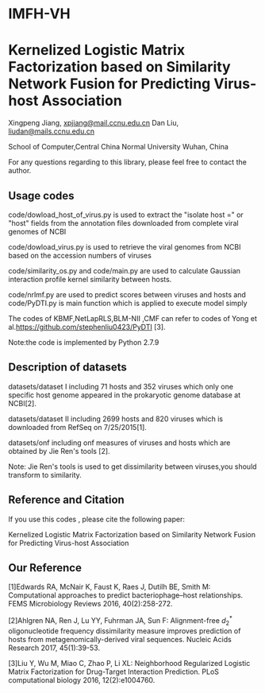# IMFH-VH

Kernelized Logistic Matrix Factorization based on Similarity Network Fusion for Predicting Virus-host Association
===========
Xingpeng Jiang, xpjiang@mail.ccnu.edu.cn 
Dan Liu, liudan@mails.ccnu.edu.cn

School of Computer,Central China Normal University Wuhan, China

For any questions regarding to this library, please feel free to contact the author.

Usage codes
---------------

code/dowload_host_of_virus.py  is used to extract the "isolate host =" or "host" fields from the annotation files downloaded from complete viral genomes of  NCBI

code/dowload_virus.py is used to retrieve the viral genomes from NCBI based on the accession numbers of viruses

code/similarity_os.py and code/main.py are used to calculate Gaussian interaction profile kernel similarity between hosts.

code/nrlmf.py  are used to predict scores between viruses and hosts and code/PyDTI.py is main function which is applied to execute model simply

The codes of KBMF,NetLapRLS,BLM-NII ,CMF can refer to codes of Yong et al.https://github.com/stephenliu0423/PyDTI [3].

Note:the code is implemented by Python 2.7.9

 Description of datasets
---------------
datasets/dataset I including 71 hosts and 352 viruses which only one specific host genome appeared in the prokaryotic genome database at NCBI[2].

datasets/dataset II including 2699 hosts and 820 viruses which is downloaded from RefSeq on 7/25/2015[1].

datasets/onf including onf measures of viruses and hosts which are obtained by Jie Ren's tools [2].

Note: Jie Ren's tools is used to get dissimilarity between viruses,you should transform to similarity.

Reference and Citation
------------
If you use this codes , please cite the following paper:

Kernelized Logistic Matrix Factorization based on Similarity Network Fusion for Predicting Virus-host Association

Our Reference  
------------
[1]Edwards RA, McNair K, Faust K, Raes J, Dutilh BE, Smith M: Computational approaches to predict bacteriophage–host relationships. FEMS Microbiology Reviews 2016, 40(2):258-272.

[2]Ahlgren NA, Ren J, Lu YY, Fuhrman JA, Sun F: Alignment-free $d_2^*$ oligonucleotide frequency dissimilarity measure improves prediction of hosts from metagenomically-derived viral sequences. Nucleic Acids Research 2017, 45(1):39-53.

[3]Liu Y, Wu M, Miao C, Zhao P, Li XL: Neighborhood Regularized Logistic Matrix Factorization for Drug-Target Interaction Prediction. PLoS computational biology 2016, 12(2):e1004760.
